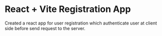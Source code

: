 # React + Vite Registration App
Created a react app for user registration which authenticate user at client side before send request to the server.
